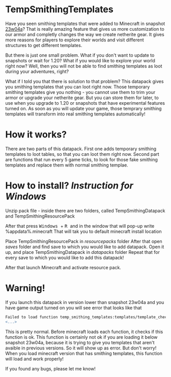 # TempSmithingTemplates

Have you seen smithing templates that were added to Minecraft in snapshot [23w04a](https://www.minecraft.net/en-us/article/minecraft-snapshot-23w04a)?
That is really amazing feature that gives us more customization to our armor and completly changes the way we create netherite gear.
It gives more reasons for players to explore their worlds and visit different structures to get different templates.

But there is just one small problem.
What if you don't want to update to snapshots or wait for 1.20? What if you would like to explore your world right now?
Well, then you will not be able to find smithing templates as loot during your adventures, right?

What if I told you that there is solution to that problem?
This datapack gives you smithing templates that you can loot right now.
Those temporary smithing templates give you nothing - you cannot use them to trim your armor or upgrade your netherite gear.
But you can store them for later, to use when you upgrade to 1.20 or snapshots that have experimental features turned on.
As soon as you will update your game, those temprary smithing templates will transform into real smithing templates automatically!

# How it works?
There are two parts of this datapack.
First one adds temporary smithing templates to loot tables, so that you can loot them right now.
Second part are functions that run every 5 game ticks, to look for those fake smithing templates and replace them with normal smithing templae. 

# How to install? *Instruction for Windows*
Unzip pack file - inside there are two folders, called TempSmithingDatapack and TempSmithingResourcePack

After that press <kbd> Windows </kbd> +  <kbd> R </kbd> and in the window that will pop-up write %appdata%\.minecraft
That will tak you to default minecraft install location

Place TempSmithingResourcePack in *resourcepacks* folder
After that open *saves* folder and find save to which you would like to add datapack. Open it up, and place TempSmithingDatapack in *datapacks* folder
Repeat that for every save to which you would like to add this datapack!

After that launch Minecraft and activate resource pack.

# Warning!
If you launch this datapack in version lower than snapshot 23w04a and you have game output turned on you will see error that looks like that
```diff
Failed to load function temp_smithing_templates:templates/template_check
<...>
```

This is pretty normal. Before minecraft loads each function, it checks if this function is ok.
This function is certainly not ok if you are loading it below snapshot 23w04a, because it is trying to give you templates that aren't avaible in previous versions. So it will show up as error. But don't worry! When you load minecraft version that has smithing templates, this function will load and work properly!

If you found any bugs, please let me know!
